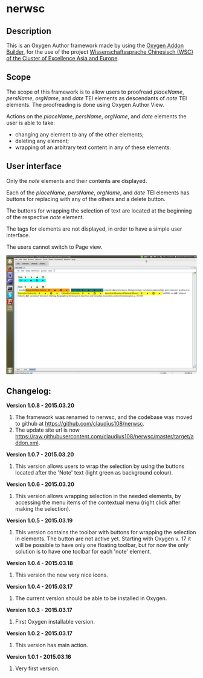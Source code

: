 # nerwsc

## Description

This is an Oxygen Author framework made by using the [Oxygen Addon Builder](http://kuberam.ro/oxygen-addon-builder/ "Oxygen Addon Builder"), for the use of the project [Wissenschaftssprache Chinesisch (WSC) of the Cluster of Excellence Asia and Europe](http://kjc-sv016.kjc.uni-heidelberg.de:8080/exist/apps/wsc/modules/search/aboutus.html "Wissenschaftssprache Chinesisch").

## Scope

The scope of this framework is to allow users to proofread *placeName*, *persName*, *orgName*, and *date* TEI elements as descendants of *note* TEI elements. The proofreading is done using Oxygen Author View.

Actions on the *placeName*, *persName*, *orgName*, and *date* elements the user is able to take:
* changing any element to any of the other elements;
* deleting any element;
* wrapping of an arbitrary text content in any of these elements.
 
## User interface

Only the *note* elements and their contents are displayed.

Each of the *placeName*, *persName*, *orgName*, and *date* TEI elements has buttons for replacing with any of the others and a delete button.

The buttons for wrapping the selection of text are located at the beginning of the respective *note* element.

The tags for elements are not displayed, in order to have a simple user interface.

The users cannot switch to Page view.

![nerwsc screenshot](/resources/images/screenshot.png)


  

## Changelog:

**Version 1.0.8 - 2015.03.20**

1. The framework was renamed to nerwsc, and the codebase was moved to github at https://github.com/claudius108/nerwsc.
2. The update site url is now https://raw.githubusercontent.com/claudius108/nerwsc/master/target/addon.xml.

**Version 1.0.7 - 2015.03.20**

1. This version allows users to wrap the selection by using the buttons located after the 'Note' text (light green as background colour).

**Version 1.0.6 - 2015.03.20**

1. This version allows wrapping selection in the needed elements, by accessing the menu items of the contextual menu (right click after making the selection).

**Version 1.0.5 - 2015.03.19**

1. This version contains the toolbar with buttons for wrapping the selection in elements. The button are not active yet. Starting with Oxygen v. 17 it will be possible
to have only one floating toolbar, but for now the only solution is to have one toolbar for each 'note' element.

**Version 1.0.4 - 2015.03.18**

1. This version the new very nice icons.

**Version 1.0.4 - 2015.03.17**

1. The current version should be able to be installed in Oxygen.

**Version 1.0.3 - 2015.03.17**

1. First Oxygen installable version.

**Version 1.0.2 - 2015.03.17**

1. This version has main action.

**Version 1.0.1 - 2015.03.16**

1. Very first version.

